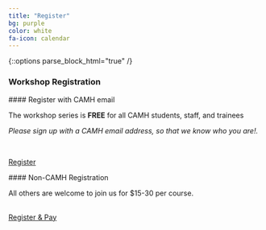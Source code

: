 ```yaml
---
title: "Register"
bg: purple
color: white 
fa-icon: calendar
---
```


{::options parse_block_html="true" /}

### Workshop Registration 

<div class="card">
<div class="card-title" markdown="1">
#### Register with CAMH email
</div>
<div class="card-body" markdown="1">

The workshop series is **FREE** for all CAMH students, staff, and trainees 

_Please sign up with a CAMH email address, so that we know who you are!._ 

<br>

<a href="https://www.eventbrite.ca/e/scientific-computing-fundamentals-for-camh-researchers-may-2017-tickets-33593988524" class="button">Register</a>

</div>
<div class="card-footer"></div>
</div>

<div class="card">
<div class="card-title" markdown="1">
#### Non-CAMH Registration
</div>
<div class="card-body" markdown="1">

All others are welcome to join us for $15-30 per course. 
<br>
<br>

<a href="https://www.eventbrite.ca/e/scientific-computing-fundamentals-may-2017-tickets-33599080755" class="button">Register & Pay</a>

</div>
<div class="card-footer"></div>
</div>



